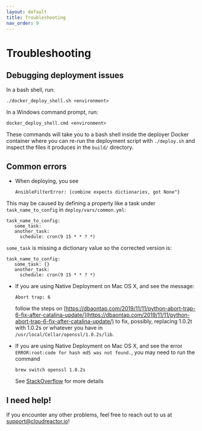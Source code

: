 ```yaml
---
layout: default
title: Troubleshooting
nav_order: 9
---
```


# Troubleshooting

## Debugging deployment issues

In a bash shell, run:

    ./docker_deploy_shell.sh <environment>

In a Windows command prompt, run:

    docker_deploy_shell.cmd <environment>

These commands will take you to a bash shell inside the deployer Docker container where you can re-run the deployment script with `./deploy.sh` and inspect the files it produces in the `build/` directory.

## Common errors

* When deploying, you see

      AnsibleFilterError: |combine expects dictionaries, got None"}

This may be caused by defining a property like a task under `task_name_to_config`
in `deploy/vars/common.yml`:

    task_name_to_config:
       some_task:
       another_task:
         schedule: cron(9 15 * * ? *)

`some_task` is missing a dictionary value so the corrected version is:

    task_name_to_config:
       some_task: {}
       another_task:
         schedule: cron(9 15 * * ? *)


* If you are using Native Deployment on Mac OS X, and see the message:

      Abort trap: 6

  follow the steps on [https://dbaontap.com/2019/11/11/python-abort-trap-6-fix-after-catalina-update/](https://dbaontap.com/2019/11/11/python-abort-trap-6-fix-after-catalina-update/) to fix, possibly, replacing 1.0.2t with 1.0.2s or whatever you have in `/usr/local/Cellar/openssl/1.0.2s/lib`.

* If you are using Native Deployment on Mac OS X, and see the error `ERROR:root:code for hash md5 was not found.`, you may need to
run the command

      brew switch openssl 1.0.2s

    See [StackOverflow](https://stackoverflow.com/questions/59269208/errorrootcode-for-hash-md5-was-not-found-when-using-any-hg-mercurial-command) for more details

## I need help!

If you encounter any other problems, feel free to reach out to us at support@cloudreactor.io!
